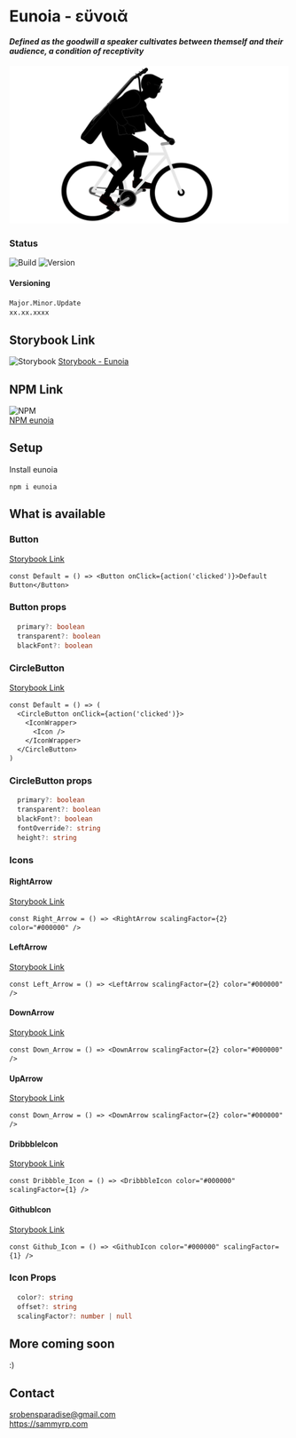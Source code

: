 # Eunoia - εὔνοιᾰ

#### <i>Defined as the goodwill a speaker cultivates between themself and their audience, a condition of receptivity</i>

![logo](https://raw.githubusercontent.com/SammyRobensParadise/eunoia/master/public/eunoia_logo.png)

### Status

![Build](https://img.shields.io/github/workflow/status/SammyRobensParadise/eunoia/semantic-release?style=for-the-badge)
![Version](https://img.shields.io/npm/v/eunoia?style=for-the-badge)

#### Versioning

`Major.Minor.Update`\
`xx.xx.xxxx`

## Storybook Link

![Storybook](https://user-images.githubusercontent.com/321738/63501763-88dbf600-c4cc-11e9-96cd-94adadc2fd72.png)
[Storybook - Eunoia](https://confident-morse-bbc2f8.netlify.com/?path=/story/button--default)

## NPM Link

![NPM](https://avatars0.githubusercontent.com/u/6078720?s=200&v=4)\
[NPM eunoia](https://www.npmjs.com/package/eunoia)

## Setup

Install eunoia

```
npm i eunoia
```

## What is available

### Button

[Storybook Link](https://confident-morse-bbc2f8.netlify.com/?path=/story/button--default)

```tsx
const Default = () => <Button onClick={action('clicked')}>Default Button</Button>
```

### Button props

```ts
  primary?: boolean
  transparent?: boolean
  blackFont?: boolean
```

### CircleButton

[Storybook Link](https://confident-morse-bbc2f8.netlify.com/?path=/story/circlebutton--default)

```tsx
const Default = () => (
  <CircleButton onClick={action('clicked')}>
    <IconWrapper>
      <Icon />
    </IconWrapper>
  </CircleButton>
)
```

### CircleButton props

```ts
  primary?: boolean
  transparent?: boolean
  blackFont?: boolean
  fontOverride?: string
  height?: string
```

### Icons

#### RightArrow

[Storybook Link](https://confident-morse-bbc2f8.netlify.com/?path=/story/icons--right-arrow)

```tsx
const Right_Arrow = () => <RightArrow scalingFactor={2} color="#000000" />
```

#### LeftArrow

[Storybook Link](https://confident-morse-bbc2f8.netlify.com/?path=/story/icons--left-arrow)

```tsx
const Left_Arrow = () => <LeftArrow scalingFactor={2} color="#000000" />
```

#### DownArrow

[Storybook Link](https://confident-morse-bbc2f8.netlify.com/?path=/story/icons--down-arrow)

```tsx
const Down_Arrow = () => <DownArrow scalingFactor={2} color="#000000" />
```

#### UpArrow

[Storybook Link](https://confident-morse-bbc2f8.netlify.com/?path=/story/icons--up-arrow)

```tsx
const Down_Arrow = () => <DownArrow scalingFactor={2} color="#000000" />
```

#### DribbbleIcon

[Storybook Link](https://confident-morse-bbc2f8.netlify.com/?path=/story/icons--dribbble-icon)

```tsx
const Dribbble_Icon = () => <DribbbleIcon color="#000000" scalingFactor={1} />
```

#### GithubIcon

[Storybook Link](https://confident-morse-bbc2f8.netlify.com/?path=/story/icons--github-icon)

```tsx
const Github_Icon = () => <GithubIcon color="#000000" scalingFactor={1} />
```

### Icon Props

```ts
  color?: string
  offset?: string
  scalingFactor?: number | null
```

## More coming soon

:)

## Contact

srobensparadise@gmail.com \
https://sammyrp.com

